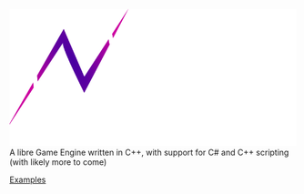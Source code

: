 ![typespace-logo.png](branding%2Ftypespace-logo.png)
A libre Game Engine written in C++, with support for C# and C++ scripting (with likely more to come)

[Examples](./Neutxample#readme)